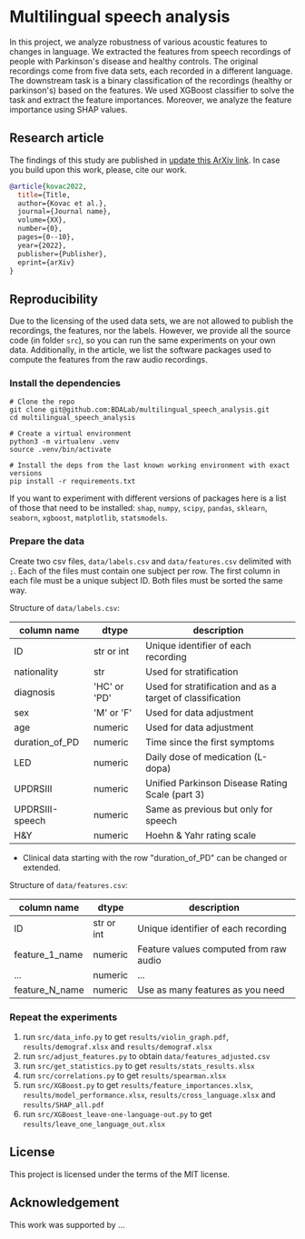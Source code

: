 # Multilingual speech analysis

In this project, we analyze robustness of various acoustic features to changes in language.
We extracted the features from speech recordings of people with Parkinson's disease and healthy controls.
The original recordings come from five data sets, each recorded in a different language.
The downstream task is a binary classification of the recordings (healthy or parkinson's) based on the features.
We used XGBoost classifier to solve the task and extract the feature importances.
Moreover, we analyze the feature importance using SHAP values.

## Research article

The findings of this study are published in [update this ArXiv link](https://arxiv.org).
In case you build upon this work, please, cite our work.

```bibtex
@article{kovac2022,
  title={Title,
  author={Kovac et al.},
  journal={Journal name},
  volume={XX},
  number={0},
  pages={0--10},
  year={2022},
  publisher={Publisher},
  eprint={arXiv}
}
```

## Reproducibility

Due to the licensing of the used data sets, we are not allowed to publish the
recordings, the features, nor the labels. However, we provide all the source
code (in folder `src`), so you can run the same experiments on your own data.
Additionally, in the article, we list the software packages used to compute
the features from the raw audio recordings.  

### Install the dependencies

```
# Clone the repo
git clone git@github.com:BDALab/multilingual_speech_analysis.git
cd multilingual_speech_analysis

# Create a virtual environment
python3 -m virtualenv .venv
source .venv/bin/activate

# Install the deps from the last known working environment with exact versions
pip install -r requirements.txt
```

If you want to experiment with different versions of packages here is a
list of those that need to be installed: `shap`, `numpy`, `scipy`, `pandas`,
`sklearn`, `seaborn`, `xgboost`, `matplotlib`, `statsmodels`.

### Prepare the data

Create two csv files, `data/labels.csv` and `data/features.csv` delimited with `;`.
Each of the files must contain one subject per row. The first column
in each file must be a unique subject ID. Both files must be sorted the same way.

Structure of `data/labels.csv`:

| column name     | dtype        | description
| -------------   | ----------   | -----------
| ID              | str or int   | Unique identifier of each recording
| nationality     | str          | Used for stratification
| diagnosis       | 'HC' or 'PD' | Used for stratification and as a target of classification
| sex             | 'M' or 'F'   | Used for data adjustment
| age             | numeric      | Used for data adjustment
| duration_of_PD  | numeric      | Time since the first symptoms
| LED             | numeric      | Daily dose of medication (L-dopa)
| UPDRSIII        | numeric      | Unified Parkinson Disease Rating Scale (part 3)
| UPDRSIII-speech | numeric      | Same as previous but only for speech
| H&Y             | numeric      | Hoehn & Yahr rating scale

- Clinical data starting with the row "duration_of_PD" can be changed or extended.

Structure of `data/features.csv`:

| column name     | dtype        | description
| -------------   | ----------   | -----------
| ID              | str or int   | Unique identifier of each recording
| feature_1_name  | numeric      | Feature values computed from raw audio
| ...             | numeric      | ...
| feature_N_name  | numeric      | Use as many features as you need

### Repeat the experiments

1. run `src/data_info.py` to get `results/violin_graph.pdf`, `results/demograf.xlsx` and `results/demograf.xlsx`
2. run `src/adjust_features.py` to obtain `data/features_adjusted.csv`
3. run `src/get_statistics.py` to get `results/stats_results.xlsx`
4. run `src/correlations.py` to get `results/spearman.xlsx`
5. run `src/XGBoost.py` to get `results/feature_importances.xlsx`, `results/model_performance.xlsx`,
 `results/cross_language.xlsx` and `results/SHAP_all.pdf`
6. run `src/XGBoost_leave-one-language-out.py` to get `results/leave_one_language_out.xlsx`

## License

This project is licensed under the terms of the MIT license.

## Acknowledgement

This work was supported by ...
